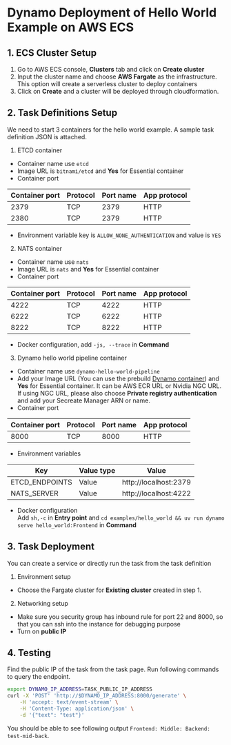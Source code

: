 # Dynamo Deployment of Hello World Example on AWS ECS
## 1. ECS Cluster Setup 
1. Go to AWS ECS console, **Clusters** tab and click on **Create cluster**
2. Input the cluster name and choose **AWS Fargate** as the infrastructure. This option will create a serverless cluster to deploy containers
3. Click on **Create** and a cluster will be deployed through cloudformation.
## 2. Task Definitions Setup
We need to start 3 containers for the hello world example. A sample task definition JSON is attached.
1. ETCD container
- Container name use `etcd`
- Image URL is `bitnami/etcd` and **Yes** for Essential container
- Container port  

|Container port|Protocol|Port name| App protocol|
|-|-|-|-|
|2379|TCP|2379|HTTP|
|2380|TCP|2379|HTTP|
- Environment variable key is `ALLOW_NONE_AUTHENTICATION` and value is `YES`
2. NATS container
- Container name use `nats`
- Image URL is `nats` and **Yes** for Essential container
- Container port  

|Container port|Protocol|Port name| App protocol|
|-|-|-|-|
|4222|TCP|4222|HTTP|
|6222|TCP|6222|HTTP|
|8222|TCP|8222|HTTP|
- Docker configuration, add `-js, --trace` in **Command**

3. Dynamo hello world pipeline container
- Container name use `dynamo-hello-world-pipeline`
- Add your Image URL (You can use the prebuild [Dynamo container](https://catalog.ngc.nvidia.com/orgs/nvidia/teams/ai-dynamo/containers/vllm-runtime)) and **Yes** for Essential container. It can be AWS ECR URL or Nvidia NGC URL. If using NGC URL, please also choose **Private registry authentication** and add your Secreate Manager ARN or name. 
- Container port  

|Container port|Protocol|Port name| App protocol|
|-|-|-|-|
|8000|TCP|8000|HTTP|

- Environment variables

|Key|Value type|Value|
|-|-|-|
|ETCD_ENDPOINTS|Value|http://localhost:2379|
|NATS_SERVER|Value|http://localhost:4222|
- Docker configuration  
Add `sh,-c` in **Entry point** and `cd examples/hello_world && uv run dynamo serve hello_world:Frontend` in **Command**

## 3. Task Deployment
You can create a service or directly run the task from the task definition
1. Environment setup
- Choose the Fargate cluster for **Existing cluster** created in step 1.
2. Networking setup
- Make sure you security group has inbound rule for port 22 and 8000, so that you can ssh into the instance for debugging purpose
- Turn on **public IP**

## 4. Testing
Find the public IP of the task from the task page. Run following commands to query the endpoint.
```sh
export DYNAMO_IP_ADDRESS=TASK_PUBLIC_IP_ADDRESS
curl -X 'POST' 'http://$DYNAMO_IP_ADDRESS:8000/generate' \
    -H 'accept: text/event-stream' \
    -H 'Content-Type: application/json' \
    -d '{"text": "test"}'
```
You should be able to see following output `Frontend: Middle: Backend: test-mid-back`.
